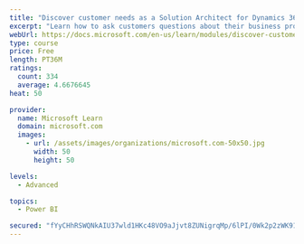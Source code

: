```yaml
---
title: "Discover customer needs as a Solution Architect for Dynamics 365 and Power Platform"
excerpt: "Learn how to ask customers questions about their business processes and feature requirements to create a viable solution."
webUrl: https://docs.microsoft.com/en-us/learn/modules/discover-customer-needs/
type: course
price: Free
length: PT36M
ratings:
  count: 334
  average: 4.6676645
heat: 50

provider:
  name: Microsoft Learn
  domain: microsoft.com
  images:
    - url: /assets/images/organizations/microsoft.com-50x50.jpg
      width: 50
      height: 50

levels:
  - Advanced

topics:
  - Power BI

secured: "fYyCHhRSWQNkAIU37wld1HKc48VO9aJjvt8ZUNigrqMp/6lPI/0Wk2p2zWK91D7CeaLBBdyp2hSpkdN1P0/+vXRkX4mQL58faDbYYGdldl5RrHA9WqP5PyIW30+70pR7+1T37c9BlM6+u48A8ulHqr+c+xB6UXbO6xXi8OmleYcy5ojN9vnHVhJeyIoLkH9VgTtMyTAKy09D4zfMgTf8c7toEWpkel+WZiULv0YBClFevytvhgPIPpa1vBYHqIuAFtY/itWpMJbwH1AwZr7ybLfNbwwL2/sqjE0wuN5RrW5yIHPNtDhLKH4cdVamv3dKu0vE/VIVtNlXCIAaTWpyFGGnTJZz4d3v6Rqq2LI71BwXGt2S/s8fcECAsceZ/6Lf2MMm/hlWACTLsgtvKq+0cw==;oZi/CMeqP/UtPyeyugjvOw=="
---
```


